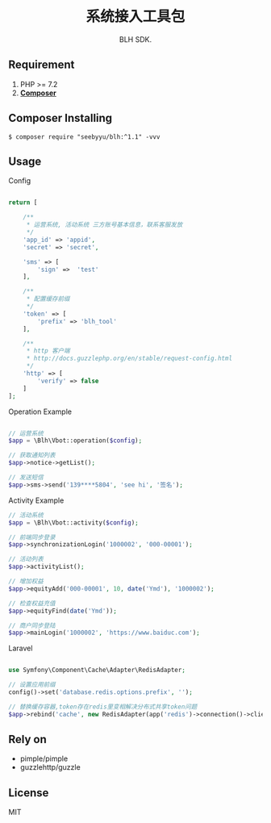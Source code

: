 <h1 align="center"> 系统接入工具包 </h1>

<p align="center"> BLH SDK.</p>

## Requirement

1. PHP >= 7.2
2. **[Composer](https://getcomposer.org/)**

## Composer Installing

```shell
$ composer require "seebyyu/blh:^1.1" -vvv
```

## Usage
Config
```php

return [

    /**
     * 运营系统, 活动系统 三方账号基本信息，联系客服发放
     */
    'app_id' => 'appid',
    'secret' => 'secret',

    'sms' => [
        'sign' =>  'test'
    ],

    /**
     * 配置缓存前缀
     */
    'token' => [
        'prefix' => 'blh_tool'
    ],

    /**
     * http 客户端
     * http://docs.guzzlephp.org/en/stable/request-config.html
     */
    'http' => [
        'verify' => false
    ]
];

```

Operation Example
```php

// 运营系统
$app = \Blh\Vbot::operation($config);

// 获取通知列表
$app->notice->getList();

// 发送短信
$app->sms->send('139****5804', 'see hi', '签名');
```

Activity Example
```php
// 活动系统
$app = \Blh\Vbot::activity($config);

// 前端同步登录
$app->synchronizationLogin('1000002', '000-00001');

// 活动列表
$app->activityList();

// 增加权益
$app->equityAdd('000-00001', 10, date('Ymd'), '1000002');

// 检查权益充值
$app->equityFind(date('Ymd'));

// 商户同步登陆
$app->mainLogin('1000002', 'https://www.baiduc.com');
```

Laravel
```php

use Symfony\Component\Cache\Adapter\RedisAdapter;

// 设置应用前缀
config()->set('database.redis.options.prefix', '');

// 替换缓存容器,token存在redis里变相解决分布式共享token问题
$app->rebind('cache', new RedisAdapter(app('redis')->connection()->client()));

```

## Rely on
- pimple/pimple
- guzzlehttp/guzzle

## License

MIT